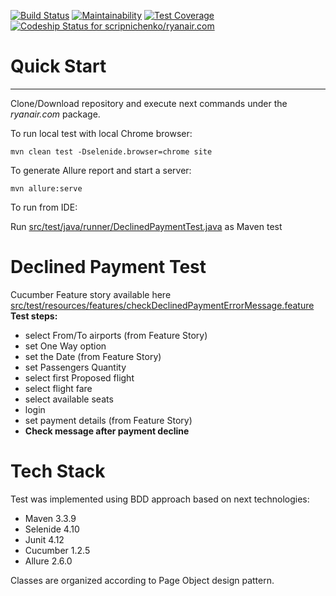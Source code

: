 [![Build Status](https://travis-ci.org/scripnichenko/ryanair.com.svg?branch=master)](https://travis-ci.org/scripnichenko/ryanair.com)
[![Maintainability](https://api.codeclimate.com/v1/badges/f4e5fdb4bc6904484767/maintainability)](https://codeclimate.com/github/scripnichenko/ryanair.com/maintainability)
[![Test Coverage](https://api.codeclimate.com/v1/badges/f4e5fdb4bc6904484767/test_coverage)](https://codeclimate.com/github/scripnichenko/ryanair.com/test_coverage)
[ ![Codeship Status for scripnichenko/ryanair.com](https://app.codeship.com/projects/7ef47400-1755-0136-132a-62d3e5681ad2/status?branch=master)](https://app.codeship.com/projects/283817)
# Quick Start
--------------
Clone/Download repository and execute next commands under the _ryanair.com_ package.

To run local test with local Chrome browser:

```mvn clean test -Dselenide.browser=chrome site```

To generate Allure report and start a server:

```mvn allure:serve```

To run from IDE:

Run [src/test/java/runner/DeclinedPaymentTest.java](src/test/java/runner/DeclinedPaymentTest.java) as Maven test

# Declined Payment Test 
Cucumber Feature story available here [src/test/resources/features/checkDeclinedPaymentErrorMessage.feature](src/test/resources/features/checkDeclinedPaymentErrorMessage.feature)
**Test steps:**
 - select From/To airports (from Feature Story)
 - set One Way option
 - set the Date (from Feature Story)
 - set Passengers Quantity
 - select first Proposed flight
 - select flight fare
 - select available seats
 - login
 - set payment details (from Feature Story)
 - **Check message after payment decline** 

# Tech Stack
Test was implemented using BDD approach based on next technologies:
- Maven 3.3.9
- Selenide 4.10
- Junit 4.12
- Cucumber 1.2.5
- Allure 2.6.0

Classes are organized  according to Page Object design pattern.

